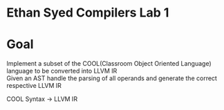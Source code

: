 # Ethan Syed Compilers Lab 1

# Goal 
Implement a subset of the COOL(Classroom Object Oriented Language) language to be converted into LLVM IR <br>
Given an AST handle the parsing of all operands and generate the correct respective LLVM IR <br> 

COOL Syntax -> LLVM IR
